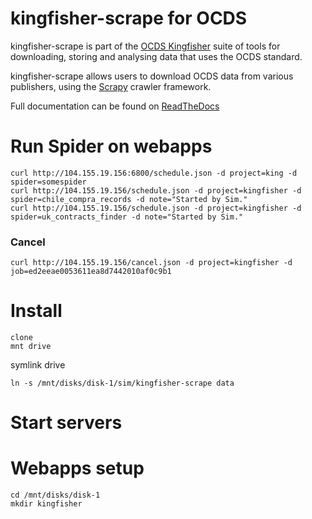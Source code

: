 # kingfisher-scrape for OCDS

kingfisher-scrape is part of the [OCDS Kingfisher](https://github.com/open-contracting/kingfisher) suite of tools for downloading, storing and analysing data that uses the OCDS standard. 

kingfisher-scrape allows users to download OCDS data from various publishers, using the [Scrapy](https://scrapy.org/) crawler framework. 

Full documentation can be found on [ReadTheDocs](https://kingfisher-scrape.readthedocs.io/en/latest/)


# Run Spider on webapps
    curl http://104.155.19.156:6800/schedule.json -d project=king -d spider=somespider
    curl http://104.155.19.156/schedule.json -d project=kingfisher -d spider=chile_compra_records -d note="Started by Sim."
    curl http://104.155.19.156/schedule.json -d project=kingfisher -d spider=uk_contracts_finder -d note="Started by Sim."

### Cancel

    curl http://104.155.19.156/cancel.json -d project=kingfisher -d job=ed2eeae0053611ea8d7442010af0c9b1

# Install

    clone
    mnt drive

symlink drive

    ln -s /mnt/disks/disk-1/sim/kingfisher-scrape data
    
# Start servers

# Webapps setup
    
    cd /mnt/disks/disk-1
    mkdir kingfisher
    

